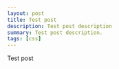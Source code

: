 ```yaml
---
layout: post
title: Test post
description: Test post description
summary: Test post description.
tags: [css]
---
```


Test post